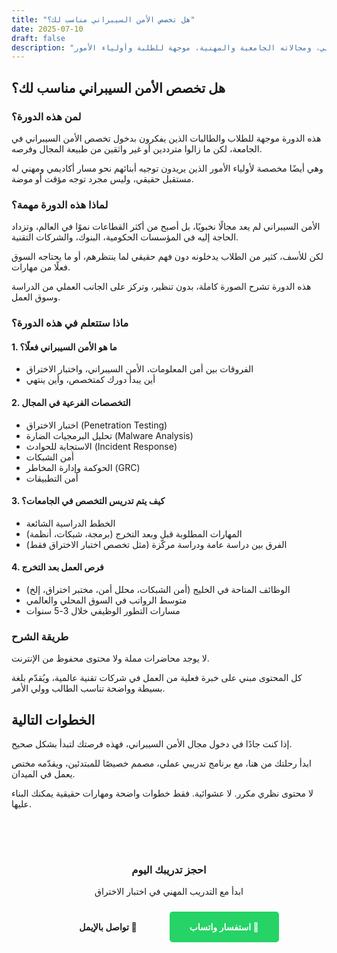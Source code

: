 ```yaml
---
title: "هل تخصص الأمن السيبراني مناسب لك؟"
date: 2025-07-10
draft: false
description: "دورة تعريفية توضح طبيعة تخصص الأمن السيبراني، ومجالاته الجامعية والمهنية، موجهة للطلبة وأولياء الأمور."
---
```


## هل تخصص الأمن السيبراني مناسب لك؟

### لمن هذه الدورة؟

هذه الدورة موجهة للطلاب والطالبات الذين يفكرون بدخول تخصص الأمن السيبراني في الجامعة، لكن ما زالوا مترددين أو غير واثقين من طبيعة المجال وفرصه.

وهي أيضًا مخصصة لأولياء الأمور الذين يريدون توجيه أبنائهم نحو مسار أكاديمي ومهني له مستقبل حقيقي، وليس مجرد توجه مؤقت أو موضة.

### لماذا هذه الدورة مهمة؟

الأمن السيبراني لم يعد مجالًا نخبويًا، بل أصبح من أكثر القطاعات نموًا في العالم، وتزداد الحاجة إليه في المؤسسات الحكومية، البنوك، والشركات التقنية.

لكن للأسف، كثير من الطلاب يدخلونه دون فهم حقيقي لما ينتظرهم، أو ما يحتاجه السوق فعلًا من مهارات.

هذه الدورة تشرح الصورة كاملة، بدون تنظير، وتركز على الجانب العملي من الدراسة وسوق العمل.

### ماذا ستتعلم في هذه الدورة؟

#### 1. ما هو الأمن السيبراني فعلًا؟

- الفروقات بين أمن المعلومات، الأمن السيبراني، واختبار الاختراق
- أين يبدأ دورك كمتخصص، وأين ينتهي

#### 2. التخصصات الفرعية في المجال

- اختبار الاختراق (Penetration Testing)
- تحليل البرمجيات الضارة (Malware Analysis)
- الاستجابة للحوادث (Incident Response)
- أمن الشبكات
- الحوكمة وإدارة المخاطر (GRC)
- أمن التطبيقات

#### 3. كيف يتم تدريس التخصص في الجامعات؟

- الخطط الدراسية الشائعة
- المهارات المطلوبة قبل وبعد التخرج (برمجة، شبكات، أنظمة)
- الفرق بين دراسة عامة ودراسة مركّزة (مثل تخصص اختبار الاختراق فقط)

#### 4. فرص العمل بعد التخرج

- الوظائف المتاحة في الخليج (أمن الشبكات، محلل أمن، مختبر اختراق، إلخ)
- متوسط الرواتب في السوق المحلي والعالمي
- مسارات التطور الوظيفي خلال 3-5 سنوات

### طريقة الشرح

لا يوجد محاضرات مملة ولا محتوى محفوظ من الإنترنت.

كل المحتوى مبني على خبرة فعلية من العمل في شركات تقنية عالمية، ويُقدّم بلغة بسيطة وواضحة تناسب الطالب وولي الأمر.

## الخطوات التالية

إذا كنت جادًا في دخول مجال الأمن السيبراني، فهذه فرصتك لتبدأ بشكل صحيح.

ابدأ رحلتك من هنا، مع برنامج تدريبي عملي، مصمم خصيصًا للمبتدئين، ويقدّمه مختص يعمل في الميدان.

لا محتوى نظري مكرر. لا عشوائية. فقط خطوات واضحة ومهارات حقيقية يمكنك البناء عليها.
<div style="text-align: center; margin: 2rem 0; padding: 2rem; background: var(--code-bg); border-radius: 10px; direction: rtl;">
  <h3 style="color: var(--primary); margin-bottom: 1rem;">احجز تدريبك اليوم</h3>
  <p style="margin-bottom: 1.5rem;">ابدأ مع التدريب المهني في اختبار الاختراق</p>
  <a href="https://wa.me/60123456789?text=مرحبا,%20أنا%20مهتم%20ببرنامج%20تدريب%20اختبار%20الاختراق.%20هل%20يمكنك%20تقديم%20المزيد%20من%20التفاصيل؟" 
     style="display: inline-block; background: #25D366; color: white; padding: 1rem 2rem; border-radius: 5px; text-decoration: none; font-weight: 600; margin-left: 1rem;">
    💬 استفسار واتساب
  </a>
  <a href="/ar/contact/" 
     style="display: inline-block; background: transparent; color: var(--primary); padding: 1rem 2rem; border-radius: 5px; text-decoration: none; font-weight: 600; border: 2px solid var(--primary);">
    📧 تواصل بالإيمل  </a>
</div>